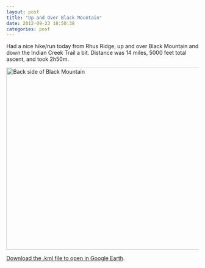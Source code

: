 ```yaml
---
layout: post
title: "Up and Over Black Mountain"
date: 2012-09-23 18:50:38
categories: post
---
```

Had a nice hike/run today from Rhus Ridge, up and over Black Mountain and down the Indian Creek Trail a bit.  Distance was 14 miles, 5000 feet total ascent, and took 2h50m.

<a href="http://www.flickr.com/photos/thenobot/8016529292/" title="Back side of Black Mountain by thenobot, on Flickr"><img src="http://farm9.staticflickr.com/8305/8016529292_1df1b6f5e1_z.jpg" width="640" height="478" alt="Back side of Black Mountain"></a>

<a href="/20120923-rhus_ridge_over_black_mountain.kml">Download the .kml file to open in Google Earth</a>.
